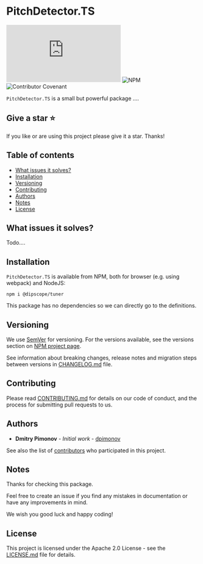 # PitchDetector.TS

![GitHub](https://img.shields.io/github/license/dipscope/PitchDetector.TS) ![NPM](https://img.shields.io/npm/v/@dipscope/tuner) ![Contributor Covenant](https://img.shields.io/badge/Contributor%20Covenant-2.1-4baaaa.svg)

`PitchDetector.TS` is a small but powerful package ....

## Give a star :star:

If you like or are using this project please give it a star. Thanks!

## Table of contents

* [What issues it solves?](#what-issues-it-solves)
* [Installation](#installation)
* [Versioning](#versioning)
* [Contributing](#contributing)
* [Authors](#authors)
* [Notes](#notes)
* [License](#license)

## What issues it solves?

Todo....

## Installation

`PitchDetector.TS` is available from NPM, both for browser (e.g. using webpack) and NodeJS:

```
npm i @dipscope/tuner
```

This package has no dependencies so we can directly go to the definitions.

## Versioning

We use [SemVer](http://semver.org/) for versioning. For the versions available, see the versions section on [NPM project page](https://www.npmjs.com/package/@dipscope/tuner).

See information about breaking changes, release notes and migration steps between versions in [CHANGELOG.md](https://github.com/dipscope/PitchDetector.TS/blob/master/CHANGELOG.md) file.

## Contributing

Please read [CONTRIBUTING.md](https://github.com/dipscope/PitchDetector.TS/blob/master/CONTRIBUTING.md) for details on our code of conduct, and the process for submitting pull requests to us.

## Authors

* **Dmitry Pimonov** - *Initial work* - [dpimonov](https://github.com/dpimonov)

See also the list of [contributors](https://github.com/dipscope/PitchDetector.TS/contributors) who participated in this project.

## Notes

Thanks for checking this package.

Feel free to create an issue if you find any mistakes in documentation or have any improvements in mind.

We wish you good luck and happy coding!

## License

This project is licensed under the Apache 2.0 License - see the [LICENSE.md](https://github.com/dipscope/PitchDetector.TS/blob/master/LICENSE.md) file for details.
